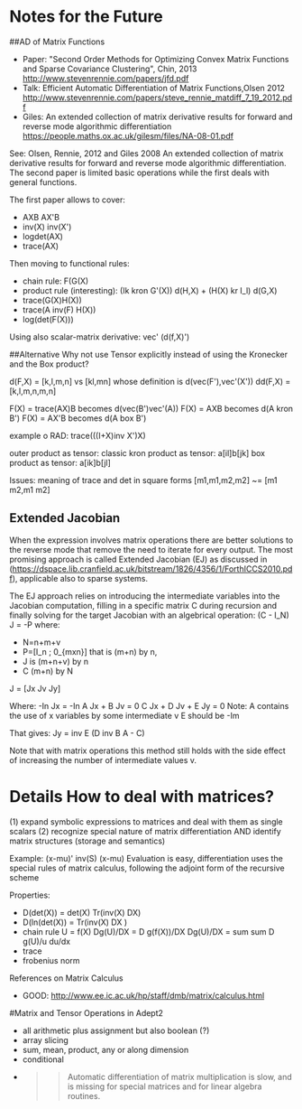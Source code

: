 
# Notes for the Future

##AD of Matrix Functions
- Paper: "Second Order Methods for Optimizing Convex
Matrix Functions and Sparse Covariance Clustering", Chin, 2013 http://www.stevenrennie.com/papers/jfd.pdf
- Talk: Efficient Automatic Differentiation of Matrix Functions,Olsen 2012 http://www.stevenrennie.com/papers/steve_rennie_matdiff_7_19_2012.pdf 
- Giles: An extended collection of matrix derivative results for forward and reverse mode algorithmic differentiation https://people.maths.ox.ac.uk/gilesm/files/NA-08-01.pdf

See: Olsen, Rennie, 2012 and Giles 2008 An extended collection of matrix derivative results for forward and reverse mode algorithmic differentiation. The second paper is limited basic operations while the first deals with general functions.

The first paper allows to cover:
- AXB AX'B
- inv(X) inv(X')
- logdet(AX)
- trace(AX)

Then moving to functional rules:
- chain rule: F(G(X)
- product rule (interesting):
	(Ik kron G'(X)) d(H,X) + (H(X) kr I_l) d(G,X)
- trace(G(X)H(X))
- trace(A inv(F) H(X))
- log(det(F(X)))

Using also scalar-matrix derivative: vec' (d(f,X)')

##Alternative
Why not use Tensor explicitly instead of using the Kronecker and the Box product? 

d(F,X) = [k,l,m,n] vs [kl,mn] whose definition is d(vec(F'),vec'(X'))
dd(F,X) = [k,l,m,n,m,n]

F(X) = trace(AX)B  becomes d(vec(B')vec'(A))
F(X) = AXB         becomes d(A kron B')
F(X) = AX'B        becomes d(A box  B')

example o RAD: trace(((I+X)inv X')X)

outer product as tensor: classic
kron  product as tensor: a[il]b[jk]
box   product as tensor: a[ik]b[jl]

Issues: meaning of trace and det in square forms [m1,m1,m2,m2] ~= [m1 m2,m1 m2]

## Extended Jacobian
When the expression involves matrix operations there are better solutions to the reverse mode that remove the need to iterate for every output. The most promising approach is called Extended Jacobian (EJ) as discussed in (https://dspace.lib.cranfield.ac.uk/bitstream/1826/4356/1/ForthICCS2010.pdf), applicable also to sparse systems.

The EJ approach relies on introducing the intermediate variables into the Jacobian computation, filling in a specific matrix C during recursion and finally solving for the target Jacobian with an algebrical operation:  (C - I_N) J = -P 
where:
- N=n+m+v
- P=[I_n ; 0_{mxn}] that is (m+n) by n, 
- J is (m+n+v) by n
- C (m+n) by N

J = [Jx Jv Jy]

Where:
	-In Jx = -In
	A Jx + B Jv = 0
	C Jx + D Jv + E Jy = 0
Note:
	A contains the use of x variables by some intermediate v
	E should be -Im

That gives: Jy = inv E (D inv B A - C)

Note that with matrix operations this method still holds with the side effect of increasing the number of intermediate values v.


# Details How to deal with matrices? 
(1) expand symbolic expressions to matrices and deal with them as single scalars 
(2) recognize special nature of matrix differentiation AND identify matrix structures (storage and semantics)

Example: (x-mu)' inv(S) (x-mu) 
Evaluation is easy, differentiation uses the special rules of matrix calculus, following the adjoint form of the recursive scheme
	
Properties:
- D(det(X)) = det(X) Tr(inv(X) DX)
- D(ln(det(X)) = Tr(inv(X) DX )
- chain rule
	U = f(X) 
	Dg(U)/DX = D g(f(X))/DX
	Dg(U)/DX = sum sum D g(U)/u  du/dx
- trace
- frobenius norm

References on Matrix Calculus
- GOOD: http://www.ee.ic.ac.uk/hp/staff/dmb/matrix/calculus.html

#Matrix and Tensor Operations in Adept2

- all arithmetic plus assignment but also boolean (?) 
- array slicing
- sum, mean, product, any or along dimension
- conditional
- >> Automatic differentiation of matrix multiplication is slow, and is missing for special matrices and for linear algebra routines.